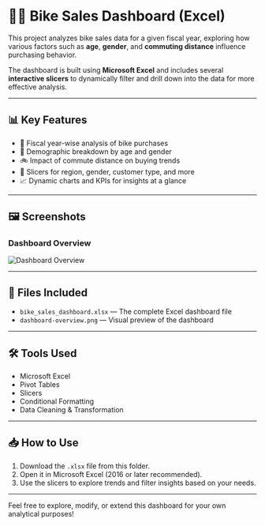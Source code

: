 # 🚴‍♂️ Bike Sales Dashboard (Excel)

This project analyzes bike sales data for a given fiscal year, exploring how various factors such as **age**, **gender**, and **commuting distance** influence purchasing behavior.

The dashboard is built using **Microsoft Excel** and includes several **interactive slicers** to dynamically filter and drill down into the data for more effective analysis.

---

## 📊 Key Features

- 📅 Fiscal year-wise analysis of bike purchases  
- 🧍 Demographic breakdown by age and gender  
- 🚲 Impact of commute distance on buying trends  
- 📎 Slicers for region, gender, customer type, and more  
- 📈 Dynamic charts and KPIs for insights at a glance  

---

## 🖼️ Screenshots

### Dashboard Overview
![Dashboard Overview](dashboard-overview.png)

---

## 📁 Files Included

- `bike_sales_dashboard.xlsx` — The complete Excel dashboard file  
- `dashboard-overview.png` — Visual preview of the dashboard

---

## 🛠️ Tools Used

- Microsoft Excel  
- Pivot Tables  
- Slicers  
- Conditional Formatting  
- Data Cleaning & Transformation

---

## 📥 How to Use

1. Download the `.xlsx` file from this folder.  
2. Open it in Microsoft Excel (2016 or later recommended).  
3. Use the slicers to explore trends and filter insights based on your needs.

---

Feel free to explore, modify, or extend this dashboard for your own analytical purposes!

